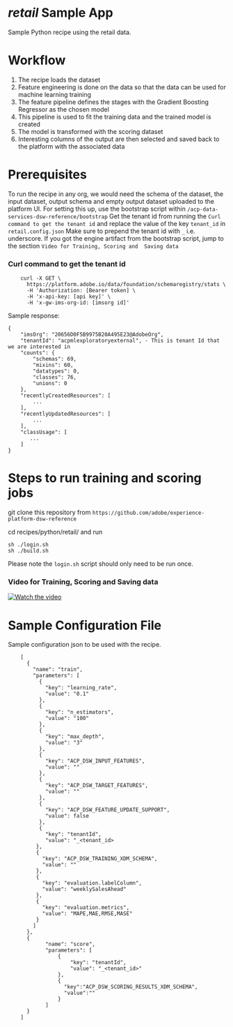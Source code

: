 # _retail_ Sample App

Sample Python recipe using the retail data.

# Workflow
 
1. The recipe loads the dataset
2. Feature engineering is done on the data so that the data can be used for machine learning training
3. The feature pipeline defines the stages with the Gradient Boosting Regressor as the chosen model
4. This pipeline is used to fit the training data and the trained model is created 
5. The model is transformed with the scoring dataset
6. Interesting columns of the output are then selected and saved back to the platform with the associated data

# Prerequisites

To run the recipe in any org, we would need the schema of the dataset, the input dataset, 
output schema and empty output dataset uploaded to the platform UI. For setting this up, use the bootstrap script 
within `/acp-data-services-dsw-reference/bootstrap`
Get the tenant id from running the `Curl command to get the tenant id` and replace the value of the key `tenant_id` in `retail.config.json` 
Make sure to prepend the tenant id with `_` i.e. underscore.
If you got the engine artifact from the bootstrap script, jump to the section `Video for Training, Scoring and 
Saving data` 

### Curl command to get the tenant id

```
    curl -X GET \
      https://platform.adobe.io/data/foundation/schemaregistry/stats \
      -H 'Authorization: [Bearer token] \
      -H 'x-api-key: [api key]' \
      -H 'x-gw-ims-org-id: [imsorg id]'
``` 
 
 Sample response:
 
 ```
 {
     "imsOrg": "20656D0F5B9975B20A495E23@AdobeOrg",
     "tenantId": "acpmlexploratoryexternal", - This is tenant Id that we are interested in
     "counts": {
         "schemas": 69,
         "mixins": 60,
         "datatypes": 0,
         "classes": 76,
         "unions": 0
     },
     "recentlyCreatedResources": [
         ...
     ],
     "recentlyUpdatedResources": [
         ...
     ],
     "classUsage": [
     	...
     ]   
 }
 ```

# Steps to run training and scoring jobs

git clone this repository from `https://github.com/adobe/experience-platform-dsw-reference`

cd recipes/python/retail/ and run

```
sh ./login.sh
sh ./build.sh
```

Please note the `login.sh` script should only need to be run once.

### Video for Training, Scoring and Saving data
[![Watch the video](../../docs/images/HomePage.png)](https://youtu.be/rur0jkqhvno)

# Sample Configuration File
Sample configuration json to be used with the recipe.
```
    [
      {
        "name": "train",
        "parameters": [
          {
            "key": "learning_rate",
            "value": "0.1"
          },
          {
            "key": "n_estimators",
            "value": "100"
          },
          {
            "key": "max_depth",
            "value": "3"
          },
          {
            "key": "ACP_DSW_INPUT_FEATURES",
            "value": ""
          },
          {
            "key": "ACP_DSW_TARGET_FEATURES",
            "value": ""
          },
          {
            "key": "ACP_DSW_FEATURE_UPDATE_SUPPORT",
            "value": false
          },
          {
            "key": "tenantId",
            "value": "_<tenant_id>
         },
         {
           "key": "ACP_DSW_TRAINING_XDM_SCHEMA",
           "value": ""
         },
         {
           "key": "evaluation.labelColumn",
           "value": "weeklySalesAhead"
         },
         {
           "key": "evaluation.metrics",
           "value": "MAPE,MAE,RMSE,MASE"
         }
        ]
      },
      {
            "name": "score",
            "parameters": [
                {
                    "key": "tenantId",
                    "value": "_<tenant_id>"
                },
                {
                  "key":"ACP_DSW_SCORING_RESULTS_XDM_SCHEMA",
                  "value":""
                }
            ]
      }
    ]
```


